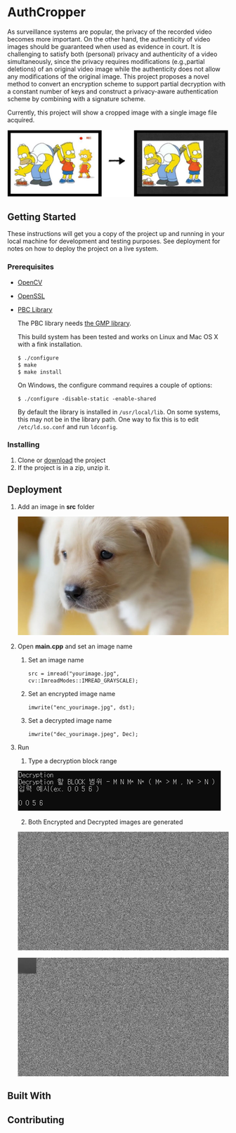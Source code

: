 # AuthCropper
As surveillance systems are popular, the privacy of the recorded video becomes more important. On the other hand, the authenticity of video images should be guaranteed when used as evidence in court. It is challenging to satisfy both (personal) privacy and authenticity of a video simultaneously, since the privacy requires modifications (e.g.,partial deletions) of an original video image while the authenticity does not allow any modifications of the original image. This project proposes a novel method to convert an encryption scheme to support partial decryption with a constant number of keys and construct a privacy-aware authentication scheme by combining with a signature scheme.

Currently, this project will show a cropped image with a single image file acquired.

![AuthCropper Example](images/AuthCropperExample.PNG)

## Getting Started

These instructions will get you a copy of the project up and running in your local machine for development and testing purposes. See deployment for notes on how to deploy the project on a live system.

### Prerequisites

* [OpenCV](https://docs.opencv.org/4.1.2/d7/d9f/tutorial_linux_install.html)

* [OpenSSL](https://github.com/openssl/openssl/blob/master/INSTALL)

* [PBC Library](https://crypto.stanford.edu/pbc/download.html)

  The PBC library needs [the GMP library](https://gmplib.org/).

  This build system has been tested and works on Linux and Mac OS X with a fink installation.

	```
	$ ./configure
	$ make
	$ make install
	```

	On Windows, the configure command requires a couple of options:

	```
	$ ./configure -disable-static -enable-shared
	```

	By default the library is installed in `/usr/local/lib`. On some systems, this may not be in the library path. One way to fix this is to edit `/etc/ld.so.conf` and run `ldconfig`.

### Installing

1. Clone or [download](https://github.com/snp-lab/AuthCropper/archive/master.zip) the project
2. If the project is in a zip, unzip it.

## Deployment

1. Add an image in **src** folder

   ![image Example](images/dog.jpg)

2. Open **main.cpp** and set an image name

   1. Set an image name
      ```
      src = imread("yourimage.jpg", cv::ImreadModes::IMREAD_GRAYSCALE);
      ```
   2. Set an encrypted image name
      ```
      imwrite("enc_yourimage.jpg", dst);
      ```
   3. Set a decrypted image name

      ```
      imwrite("dec_yourimage.jpeg", Dec);
      ```

3. Run

   1.  Type a decryption block range

      ![input Example](images/inputExample.PNG)

   2.  Both Encrypted and Decrypted images are generated

      ![Enc Example](images/enc_dog.jpg)

      ![Dec Example](images/Dec_dog.jpeg)

   

## Built With

## Contributing